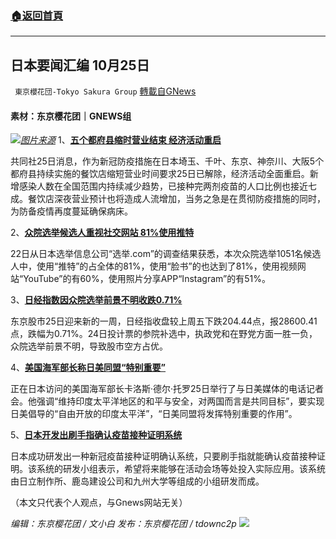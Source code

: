 ###  [:house:返回首頁](https://github.com/ourhimalayas/txt)
---


## 日本要闻汇编 10月25日
` 東京櫻花団-Tokyo Sakura Group` [轉載自GNews](https://gnews.org/zh-hans/1617918/)

#### 素材：东京樱花团｜GNEWS组
![](https://assets.gnews.org/wp-content/uploads/2021/10/pasted-image-0-19.png)[*图片来源*](https://newsstatic.rthk.hk/images/mfile_1613529_1_L_20211005094932.jpg)
1、[**五个都府县缩时营业结束 经济活动重启**](https://china.kyodonews.net/news/2021/10/e7051397e4dc-5-.html)

共同社25日消息，作为新冠防疫措施在日本埼玉、千叶、东京、神奈川、大阪5个都府县持续实施的餐饮店缩短营业时间要求25日已解除，经济活动全面重启。新增感染人数在全国范围内持续减少趋势，已接种完两剂疫苗的人口比例也接近七成。餐饮店深夜营业预计也将造成人流增加，当务之急是在贯彻防疫措施的同时，为防备疫情再度蔓延确保病床。

2、[**众院选举候选人重视社交网站 81%使用推特**](https://china.kyodonews.net/news/2021/10/01547c62f2f9--81.html)

22日从日本选举信息公司“选举.com”的调查结果获悉，本次众院选举1051名候选人中，使用“推特”的占全体的81%，使用“脸书”的也达到了81%，使用视频网站“YouTube”的有60%，使用照片分享APP“Instagram”的有51%。

3、[**日经指数因众院选举前景不明收跌0.71%**](https://china.kyodonews.net/news/2021/10/c3160d61ce68-071.html)

东京股市25日迎来新的一周，日经指收盘较上周五下跌204.44点，报28600.41点，跌幅为0.71%。24日投计票的参院补选中，执政党和在野党方面一胜一负，众院选举前景不明，导致股市空方占优。

4、[**美国海军部长称日美同盟“特别重要”**](https://china.kyodonews.net/news/2021/10/548dd0a53e73.html)

正在日本访问的美国海军部长卡洛斯·德尔·托罗25日举行了与日美媒体的电话记者会。他强调“维持印度太平洋地区的和平与安全，对两国而言是共同目标”，要实现日美倡导的“自由开放的印度太平洋”，“日美同盟将发挥特别重要的作用”。

5、[**日本开发出刷手指确认疫苗接种证明系统**](https://www3.nhk.or.jp/nhkworld/zh/news/328876/)

日本成功研发出一种新冠疫苗接种证明确认系统，只要刷手指就能确认疫苗接种证明。该系统的研发小组表示，希望将来能够在活动会场等处投入实际应用。该系统由日立制作所、鹿岛建设公司和九州大学等组成的小组研发而成。

（本文只代表个人观点，与Gnews网站无关）

*编辑：东京樱花团 / 文小白*
*发布：东京樱花团 / tdownc2p*
![](https://assets.gnews.org/wp-content/uploads/2021/08/image0-1-36.jpg)
